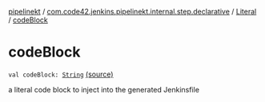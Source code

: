 [pipelinekt](../../index.md) / [com.code42.jenkins.pipelinekt.internal.step.declarative](../index.md) / [Literal](index.md) / [codeBlock](./code-block.md)

# codeBlock

`val codeBlock: `[`String`](https://kotlinlang.org/api/latest/jvm/stdlib/kotlin/-string/index.html) [(source)](https://github.com/code42/pipelinekt/tree/master/internal/src/main/kotlin/com/code42/jenkins/pipelinekt/internal/step/declarative/Literal.kt#L13)

a literal code block to inject into the generated Jenkinsfile

